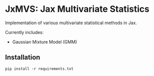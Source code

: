# JxMVS: Jax Multivariate Statistics

Implementation of various multivariate statistical methods in Jax. 

Currently includes:
- Gaussian Mixture Model (GMM)

## Installation
`pip install -r requirements.txt`
